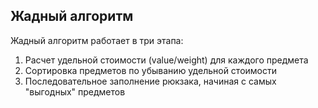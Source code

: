 ## Жадный алгоритм

Жадный алгоритм работает в три этапа:
1. Расчет удельной стоимости (value/weight) для каждого предмета
2. Сортировка предметов по убыванию удельной стоимости
3. Последовательное заполнение рюкзака, начиная с самых "выгодных" предметов
